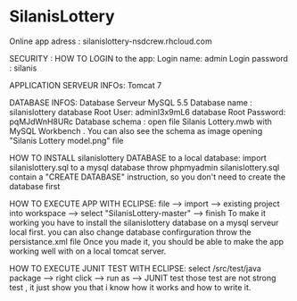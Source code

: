 # SilanisLottery

Online app adress : 
silanislottery-nsdcrew.rhcloud.com

SECURITY : 
HOW TO LOGIN to the app:
Login name: admin
Login password : silanis

APPLICATION SERVEUR INFOs:
Tomcat 7

DATABASE INFOS:
Database Serveur MySQL 5.5
Database name : silanislottery
database Root User: adminI3x9mL6
database Root Password: pqMJdWnH8URc
Database schema : open file Silanis Lottery.mwb with MySQL Workbench . 
You can also see the schema as image opening "Silanis Lottery model.png" file

HOW TO INSTALL silanislottery DATABASE to a local database:
import silanislottery.sql to a mysql database throw phpmyadmin
silanislottery.sql contain a "CREATE DATABASE" instruction, so you don't need to create the database first

HOW TO EXECUTE APP WITH ECLIPSE:
file --> import --> existing project into workspace --> select "SilanisLottery-master" --> finish
To make it working you have to install the silanislottery database on a mysql serveur local first.
you can also change database confirguration throw the persistance.xml file
Once you made it, you should be able to make the app working well with on a local tomcat server.

HOW TO EXECUTE JUNIT TEST WITH ECLIPSE:
select /src/test/java package --> right click --> run as --> JUNIT test
those test are not strong test , it just show you that i know how it works and how to write it.
